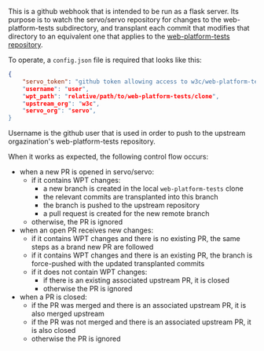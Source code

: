 This is a github webhook that is intended to be run as a flask server.
Its purpose is to watch the servo/servo repository for changes to
the web-platform-tests subdirectory, and transplant each commit
that modifies that directory to an equivalent one that applies
to the [web-platform-tests repository](https://github.com/w3c/web-platform-tests/).

To operate, a `config.json` file is required that looks like this:
```json
{
    "servo_token": "github token allowing access to w3c/web-platform-tests and servo/servo"",
    "username": "user",
    "wpt_path": "relative/path/to/web-platform-tests/clone",
    "upstream_org": "w3c",
    "servo_org": "servo",
}
```

Username is the github user that is used in order to push to the
upstream orgazination's web-platform-tests repository.

When it works as expected, the following control flow occurs:
* when a new PR is opened in servo/servo:
  * if it contains WPT changes:
    *  a new branch is created in the local `web-platform-tests` clone
    * the relevant commits are transplanted into this branch
    * the branch is pushed to the upstream repository
    * a pull request is created for the new remote branch
  * otherwise, the PR is ignored
* when an open PR receives new changes:
  * if it contains WPT changes and there is no existing PR, the same steps as a brand new PR are followed
  * if it contains WPT changes and there is an existing PR, the branch is force-pushed with the updated transplanted commits
  * if it does not contain WPT changes:
    * if there is an existing associated upstream PR, it is closed
    * otherwise the PR is ignored
* when a PR is closed:
  * if the PR was merged and there is an associated upstream PR, it is also merged upstream
  * if the PR was not merged and there is an associated upstream PR, it is also closed
  * otherwise the PR is ignored
